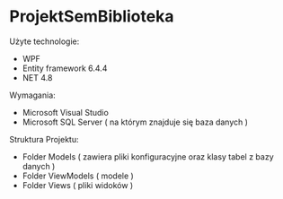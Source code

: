 # ProjektSemBiblioteka

Użyte technologie: 
 - WPF
 - Entity framework 6.4.4
 - NET 4.8 

Wymagania:
 - Microsoft Visual Studio 
 - Microsoft SQL Server ( na którym znajduje się baza danych )

Struktura Projektu:
 - Folder Models ( zawiera pliki konfiguracyjne oraz klasy tabel z bazy danych )
 - Folder ViewModels ( modele )
 - Folder Views ( pliki widoków )

